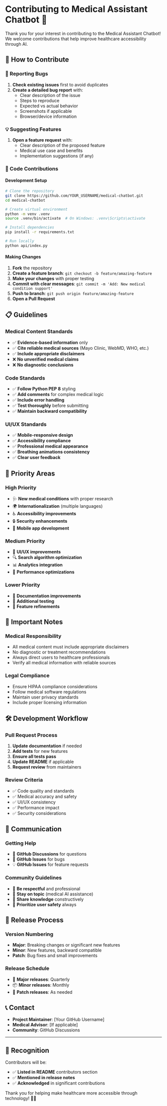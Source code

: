 # Contributing to Medical Assistant Chatbot 🏥

Thank you for your interest in contributing to the Medical Assistant Chatbot! We welcome contributions that help improve healthcare accessibility through AI.

## 🌟 How to Contribute

### 🐛 Reporting Bugs
1. **Check existing issues** first to avoid duplicates
2. **Create a detailed bug report** with:
   - Clear description of the issue
   - Steps to reproduce
   - Expected vs actual behavior
   - Screenshots if applicable
   - Browser/device information

### 💡 Suggesting Features
1. **Open a feature request** with:
   - Clear description of the proposed feature
   - Medical use case and benefits
   - Implementation suggestions (if any)

### 🔧 Code Contributions

#### **Development Setup**
```bash
# Clone the repository
git clone https://github.com/YOUR_USERNAME/medical-chatbot.git
cd medical-chatbot

# Create virtual environment
python -m venv .venv
source .venv/bin/activate  # On Windows: .venv\Scripts\activate

# Install dependencies
pip install -r requirements.txt

# Run locally
python api/index.py
```

#### **Making Changes**
1. **Fork** the repository
2. **Create a feature branch**: `git checkout -b feature/amazing-feature`
3. **Make your changes** with proper testing
4. **Commit with clear messages**: `git commit -m 'Add: New medical condition support'`
5. **Push to branch**: `git push origin feature/amazing-feature`
6. **Open a Pull Request**

## 📋 Guidelines

### **Medical Content Standards**
- ✅ **Evidence-based information** only
- ✅ **Cite reliable medical sources** (Mayo Clinic, WebMD, WHO, etc.)
- ✅ **Include appropriate disclaimers**
- ❌ **No unverified medical claims**
- ❌ **No diagnostic conclusions**

### **Code Standards**
- ✅ **Follow Python PEP 8** styling
- ✅ **Add comments** for complex medical logic
- ✅ **Include error handling**
- ✅ **Test thoroughly** before submitting
- ✅ **Maintain backward compatibility**

### **UI/UX Standards**
- ✅ **Mobile-responsive design**
- ✅ **Accessibility compliance**
- ✅ **Professional medical appearance**
- ✅ **Breathing animations consistency**
- ✅ **Clear user feedback**

## 🏥 Priority Areas

### **High Priority**
- 🩺 **New medical conditions** with proper research
- 🌍 **Internationalization** (multiple languages)
- ♿ **Accessibility improvements**
- 🔒 **Security enhancements**
- 📱 **Mobile app development**

### **Medium Priority**
- 🎨 **UI/UX improvements**
- 🔍 **Search algorithm optimization**
- 📊 **Analytics integration**
- 🔧 **Performance optimizations**

### **Lower Priority**
- 📝 **Documentation improvements**
- 🧪 **Additional testing**
- 🎯 **Feature refinements**

## 🚨 Important Notes

### **Medical Responsibility**
- All medical content must include appropriate disclaimers
- No diagnostic or treatment recommendations
- Always direct users to healthcare professionals
- Verify all medical information with reliable sources

### **Legal Compliance**
- Ensure HIPAA compliance considerations
- Follow medical software regulations
- Maintain user privacy standards
- Include proper licensing information

## 🛠️ Development Workflow

### **Pull Request Process**
1. **Update documentation** if needed
2. **Add tests** for new features
3. **Ensure all tests pass**
4. **Update README** if applicable
5. **Request review** from maintainers

### **Review Criteria**
- ✅ Code quality and standards
- ✅ Medical accuracy and safety
- ✅ UI/UX consistency
- ✅ Performance impact
- ✅ Security considerations

## 💬 Communication

### **Getting Help**
- 💬 **GitHub Discussions** for questions
- 🐛 **GitHub Issues** for bugs
- 💡 **GitHub Issues** for feature requests

### **Community Guidelines**
- 🤝 **Be respectful** and professional
- 🎯 **Stay on topic** (medical AI assistance)
- 🧠 **Share knowledge** constructively
- 🏥 **Prioritize user safety** always

## 🔄 Release Process

### **Version Numbering**
- **Major**: Breaking changes or significant new features
- **Minor**: New features, backward compatible
- **Patch**: Bug fixes and small improvements

### **Release Schedule**
- 🚀 **Major releases**: Quarterly
- 📦 **Minor releases**: Monthly
- 🔧 **Patch releases**: As needed

## 📞 Contact

- **Project Maintainer**: [Your GitHub Username]
- **Medical Advisor**: [If applicable]
- **Community**: GitHub Discussions

---

## 🙏 Recognition

Contributors will be:
- ✅ **Listed in README** contributors section
- ✅ **Mentioned in release notes**
- ✅ **Acknowledged** in significant contributions

Thank you for helping make healthcare more accessible through technology! 🏥✨ 